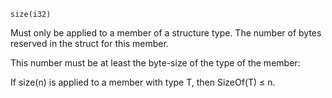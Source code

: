 ```wgsl
size(i32)
```

Must only be applied to a member of a structure type.
The number of bytes reserved in the struct for this member.

This number must be at least the byte-size of the type of the member:

If size(n) is applied to a member with type T, then SizeOf(T) ≤ n.